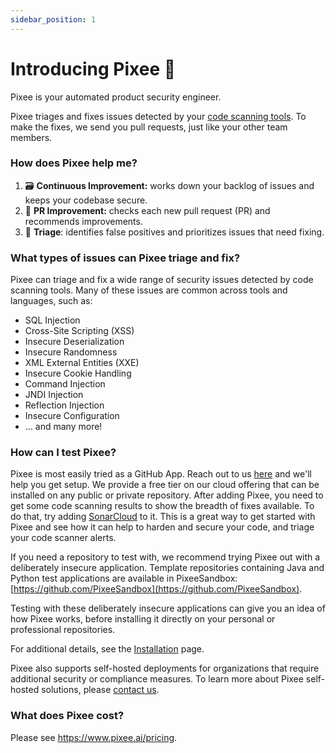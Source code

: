 ```yaml
---
sidebar_position: 1
---
```


# Introducing Pixee 👋

Pixee is your automated product security engineer.

Pixee triages and fixes issues detected by your [code scanning tools](/code-scanning-tools/overview). To make the fixes, we send you pull requests, just like your other team members.

### How does Pixee help me?

1. 🗃️ **Continuous Improvement:** works down your backlog of issues and keeps your codebase secure.
2. :seedling: **PR Improvement:** checks each new pull request (PR) and recommends improvements.
3. 🔎 **Triage**: identifies false positives and prioritizes issues that need fixing.

### What types of issues can Pixee triage and fix?

Pixee can triage and fix a wide range of security issues detected by code scanning tools. Many of these issues are common across tools and languages, such as:

- SQL Injection
- Cross-Site Scripting (XSS)
- Insecure Deserialization
- Insecure Randomness
- XML External Entities (XXE)
- Insecure Cookie Handling
- Command Injection
- JNDI Injection
- Reflection Injection
- Insecure Configuration
- ... and many more!

### How can I test Pixee?

Pixee is most easily tried as a GitHub App. Reach out to us [here](https://pixee.ai/demo-landing-page) and we'll help you get setup. We provide a free tier on our cloud offering that can be installed on any public or private repository. After adding Pixee, you need to get some code scanning results to show the breadth of fixes available. To do that, try adding [SonarCloud](https://www.sonarsource.com/products/sonarcloud/) to it. This is a great way to get started with Pixee and see how it can help to harden and secure your code, and triage your code scanner alerts.

If you need a repository to test with, we recommend trying Pixee out with a deliberately insecure application. Template repositories containing Java and Python test applications are available in PixeeSandbox: [https://github.com/PixeeSandbox](https://github.com/PixeeSandbox).

Testing with these deliberately insecure applications can give you an idea of how Pixee works, before installing it directly on your personal or professional repositories.

For additional details, see the [Installation](/installing) page.

Pixee also supports self-hosted deployments for organizations that require additional security or compliance measures. To learn more about Pixee self-hosted solutions, please [contact us](https://pixee.ai/demo-landing-page).

### What does Pixee cost?

Please see https://www.pixee.ai/pricing.
